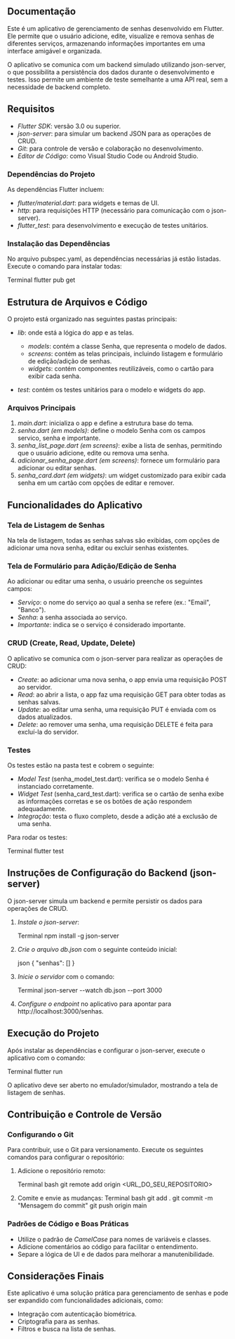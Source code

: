 ## Documentação

Este é um aplicativo de gerenciamento de senhas desenvolvido em Flutter. Ele permite que o usuário adicione, edite, visualize e remova senhas de diferentes serviços, armazenando informações importantes em uma interface amigável e organizada.

O aplicativo se comunica com um backend simulado utilizando json-server, o que possibilita a persistência dos dados durante o desenvolvimento e testes. Isso permite um ambiente de teste semelhante a uma API real, sem a necessidade de backend completo.

## Requisitos

- *Flutter SDK*: versão 3.0 ou superior.
- *json-server*: para simular um backend JSON para as operações de CRUD.
- *Git*: para controle de versão e colaboração no desenvolvimento.
- *Editor de Código*: como Visual Studio Code ou Android Studio.

### Dependências do Projeto

As dependências Flutter incluem:

- *flutter/material.dart*: para widgets e temas de UI.
- *http*: para requisições HTTP (necessário para comunicação com o json-server).
- *flutter_test*: para desenvolvimento e execução de testes unitários.

### Instalação das Dependências

No arquivo pubspec.yaml, as dependências necessárias já estão listadas. Execute o comando para instalar todas:

Terminal
flutter pub get


## Estrutura de Arquivos e Código

O projeto está organizado nas seguintes pastas principais:

- *lib*: onde está a lógica do app e as telas.
  - *models*: contém a classe Senha, que representa o modelo de dados.
  - *screens*: contém as telas principais, incluindo listagem e formulário de edição/adição de senhas.
  - *widgets*: contém componentes reutilizáveis, como o cartão para exibir cada senha.

- *test*: contém os testes unitários para o modelo e widgets do app.

### Arquivos Principais

1. *main.dart*: inicializa o app e define a estrutura base do tema.
2. *senha.dart (em models)*: define o modelo Senha com os campos servico, senha e importante.
3. *senha_list_page.dart (em screens)*: exibe a lista de senhas, permitindo que o usuário adicione, edite ou remova uma senha.
4. *adicionar_senha_page.dart (em screens)*: fornece um formulário para adicionar ou editar senhas.
5. *senha_card.dart (em widgets)*: um widget customizado para exibir cada senha em um cartão com opções de editar e remover.

## Funcionalidades do Aplicativo

### Tela de Listagem de Senhas

Na tela de listagem, todas as senhas salvas são exibidas, com opções de adicionar uma nova senha, editar ou excluir senhas existentes.

### Tela de Formulário para Adição/Edição de Senha

Ao adicionar ou editar uma senha, o usuário preenche os seguintes campos:

- *Serviço*: o nome do serviço ao qual a senha se refere (ex.: "Email", "Banco").
- *Senha*: a senha associada ao serviço.
- *Importante*: indica se o serviço é considerado importante.

### CRUD (Create, Read, Update, Delete)

O aplicativo se comunica com o json-server para realizar as operações de CRUD:

- *Create*: ao adicionar uma nova senha, o app envia uma requisição POST ao servidor.
- *Read*: ao abrir a lista, o app faz uma requisição GET para obter todas as senhas salvas.
- *Update*: ao editar uma senha, uma requisição PUT é enviada com os dados atualizados.
- *Delete*: ao remover uma senha, uma requisição DELETE é feita para excluí-la do servidor.

### Testes

Os testes estão na pasta test e cobrem o seguinte:

- *Model Test* (senha_model_test.dart): verifica se o modelo Senha é instanciado corretamente.
- *Widget Test* (senha_card_test.dart): verifica se o cartão de senha exibe as informações corretas e se os botões de ação respondem adequadamente.
- *Integração*: testa o fluxo completo, desde a adição até a exclusão de uma senha.

Para rodar os testes:

Terminal
flutter test


## Instruções de Configuração do Backend (json-server)

O json-server simula um backend e permite persistir os dados para operações de CRUD.

1. *Instale o json-server*:

   Terminal
   npm install -g json-server
   

2. *Crie o arquivo db.json* com o seguinte conteúdo inicial:

   json
   {
     "senhas": []
   }
   

3. *Inicie o servidor* com o comando:

   Terminal
   json-server --watch db.json --port 3000
   

4. *Configure o endpoint* no aplicativo para apontar para http://localhost:3000/senhas.

## Execução do Projeto

Após instalar as dependências e configurar o json-server, execute o aplicativo com o comando:

Terminal
flutter run


O aplicativo deve ser aberto no emulador/simulador, mostrando a tela de listagem de senhas.

## Contribuição e Controle de Versão

### Configurando o Git

Para contribuir, use o Git para versionamento. Execute os seguintes comandos para configurar o repositório:

1. Adicione o repositório remoto:

   Terminal bash
   git remote add origin <URL_DO_SEU_REPOSITORIO>
   

2. Comite e envie as mudanças:
    Terminal bash
   git add .
   git commit -m "Mensagem do commit"
   git push origin main
   

### Padrões de Código e Boas Práticas

- Utilize o padrão de *CamelCase* para nomes de variáveis e classes.
- Adicione comentários ao código para facilitar o entendimento.
- Separe a lógica de UI e de dados para melhorar a manutenibilidade.

## Considerações Finais

Este aplicativo é uma solução prática para gerenciamento de senhas e pode ser expandido com funcionalidades adicionais, como:
- Integração com autenticação biométrica.
- Criptografia para as senhas.
- Filtros e busca na lista de senhas.
